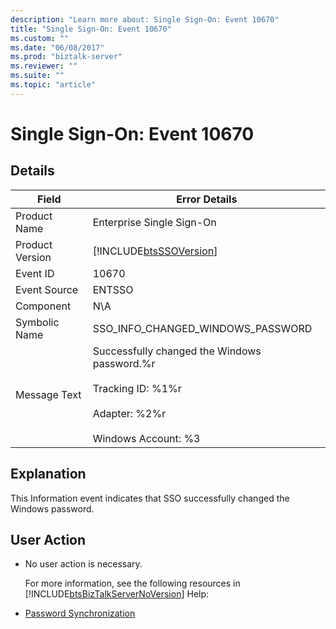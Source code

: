 ```yaml
---
description: "Learn more about: Single Sign-On: Event 10670"
title: "Single Sign-On: Event 10670"
ms.custom: ""
ms.date: "06/08/2017"
ms.prod: "biztalk-server"
ms.reviewer: ""
ms.suite: ""
ms.topic: "article"
---
```

# Single Sign-On: Event 10670
## Details  

| Field | Error Details |
|-----------------|--------------------------------------------------------------------------------------------------------------------------------------|
|  Product Name   |                                                      Enterprise Single Sign-On                                                       |
| Product Version |                                      [!INCLUDE[btsSSOVersion](../includes/btsssoversion-md.md)]                                      |
|    Event ID     |                                                                10670                                                                 |
|  Event Source   |                                                                ENTSSO                                                                |
|    Component    |                                                                 N\A                                                                  |
|  Symbolic Name  |                                                  SSO_INFO_CHANGED_WINDOWS_PASSWORD                                                   |
|  Message Text   | Successfully changed the Windows password.%r<br /><br /> Tracking ID: %1%r<br /><br /> Adapter: %2%r<br /><br /> Windows Account: %3 |

## Explanation  
 This Information event indicates that SSO successfully changed the Windows password.  

## User Action  

- No user action is necessary.  

  For more information, see the following resources in [!INCLUDE[btsBizTalkServerNoVersion](../includes/btsbiztalkservernoversion-md.md)] Help:  

- [Password Synchronization](../core/password-synchronization2.md)

